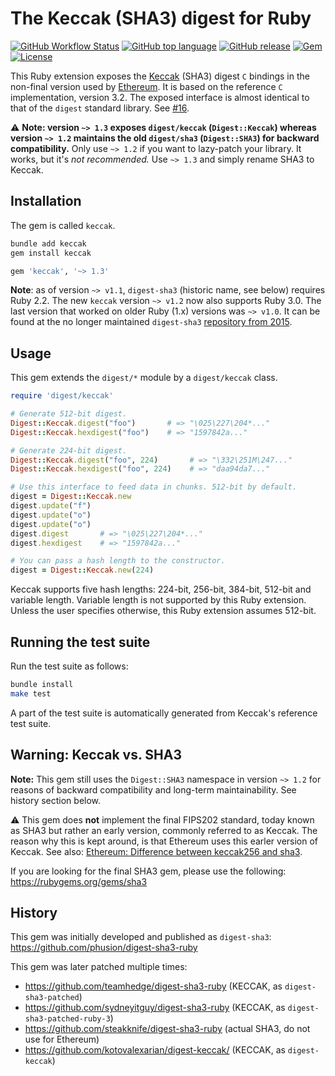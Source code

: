 # The Keccak (SHA3) digest for Ruby

[![GitHub Workflow Status](https://img.shields.io/github/workflow/status/q9f/keccak.rb/Build/main)](https://github.com/q9f/keccak.rb/actions)
[![GitHub top language](https://img.shields.io/github/languages/top/q9f/keccak.rb?color=black)](https://github.com/q9f/keccak.rb/pulse)
[![GitHub release](https://img.shields.io/github/v/release/q9f/keccak.rb?color=red)](https://github.com/q9f/keccak.rb/releases/latest)
[![Gem](https://img.shields.io/gem/v/keccak?color=red)](https://rubygems.org/gems/keccak)
[![License](https://img.shields.io/github/license/q9f/keccak.rb.svg?color=black)](LICENSE)

This Ruby extension exposes the [Keccak](http://keccak.noekeon.org/) (SHA3) digest `C` bindings in the non-final version used by [Ethereum](https://ethereum.org). It is based on the reference `C` implementation, version 3.2. The exposed interface is almost identical to that of the `digest` standard library. See [#16](https://github.com/q9f/keccak.rb/pull/16).

:warning: **Note: version `~> 1.3` exposes `digest/keccak` (`Digest::Keccak`) whereas version `~> 1.2` maintains the old `digest/sha3` (`Digest::SHA3`) for backward compatibility.** Only use `~> 1.2` if you want to lazy-patch your library. It works, but it's _not recommended._ Use `~> 1.3` and simply rename SHA3 to Keccak.

## Installation

The gem is called `keccak`.

```bash
bundle add keccak
gem install keccak
```

```ruby
gem 'keccak', '~> 1.3'
```

**Note**: as of version `~> v1.1`, `digest-sha3` (historic name, see below) requires Ruby 2.2. The new `keccak` version `~> v1.2` now also supports Ruby 3.0. The last version that worked on older Ruby (1.x) versions was `~> v1.0`. It can be found at the no longer maintained `digest-sha3` [repository from 2015](https://github.com/phusion/digest-sha3-ruby/releases/tag/release-1.0.2).

## Usage

This gem extends the `digest/*` module by a `digest/keccak` class.

```ruby
require 'digest/keccak'

# Generate 512-bit digest.
Digest::Keccak.digest("foo")       # => "\025\227\204*..."
Digest::Keccak.hexdigest("foo")    # => "1597842a..."

# Generate 224-bit digest.
Digest::Keccak.digest("foo", 224)       # => "\332\251M\247..."
Digest::Keccak.hexdigest("foo", 224)    # => "daa94da7..."

# Use this interface to feed data in chunks. 512-bit by default.
digest = Digest::Keccak.new
digest.update("f")
digest.update("o")
digest.update("o")
digest.digest       # => "\025\227\204*..."
digest.hexdigest    # => "1597842a..."

# You can pass a hash length to the constructor.
digest = Digest::Keccak.new(224)
```

Keccak supports five hash lengths: 224-bit, 256-bit, 384-bit, 512-bit and variable length. Variable length is not supported by this Ruby extension. Unless the user specifies otherwise, this Ruby extension assumes 512-bit.

## Running the test suite

Run the test suite as follows:

```bash
bundle install
make test
```

A part of the test suite is automatically generated from Keccak's reference test suite.

## Warning: Keccak vs. SHA3

**Note:** This gem still uses the `Digest::SHA3` namespace in version `~> 1.2` for reasons of backward compatibility and long-term maintainability. See history section below.

:warning: This gem does **not** implement the final FIPS202 standard, today known as SHA3 but rather an early version, commonly referred to as Keccak. The reason why this is kept around, is that Ethereum uses this earler version of Keccak. See also: [Ethereum: Difference between keccak256 and sha3](https://ethereum.stackexchange.com/questions/30369/difference-between-keccak256-and-sha3).

If you are looking for the final SHA3 gem, please use the following: https://rubygems.org/gems/sha3

## History

This gem was initially developed and published as `digest-sha3`: https://github.com/phusion/digest-sha3-ruby

This gem was later patched multiple times:

* https://github.com/teamhedge/digest-sha3-ruby (KECCAK, as `digest-sha3-patched`)
* https://github.com/sydneyitguy/digest-sha3-ruby (KECCAK, as `digest-sha3-patched-ruby-3`)
* https://github.com/steakknife/digest-sha3-ruby (actual SHA3, do not use for Ethereum)
* https://github.com/kotovalexarian/digest-keccak/ (KECCAK, as `digest-keccak`)
